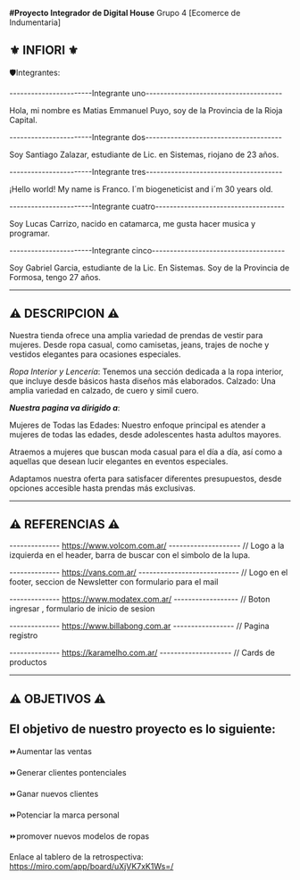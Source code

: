 __#Proyecto Integrador de Digital House__
Grupo 4 [Ecomerce de Indumentaria]

⚜️ INFIORI ⚜️
--------------------------------------------------------------------------------------------------------------------------

🛡️Integrantes: 


-----------------------Integrante uno--------------------------------------

Hola, mi nombre es Matias Emmanuel Puyo, soy de la Provincia de la Rioja Capital.

-----------------------Integrante dos--------------------------------------

Soy Santiago Zalazar, estudiante de Lic. en Sistemas, riojano de 23 años.

-----------------------Integrante tres--------------------------------------

¡Hello world! My name is Franco. I´m biogeneticist and i´m 30 years old.

-----------------------Integrante cuatro------------------------------------

Soy Lucas Carrizo, nacido en catamarca, me gusta hacer musica y programar.

-----------------------Integrante cinco-------------------------------------

Soy Gabriel Garcia, estudiante de la Lic. En Sistemas. Soy de la Provincia de Formosa, tengo 27 años.



--------------------------------------------------------------------------------------------------------------------------
⚠️ DESCRIPCION ⚠️
--------------------------------------------------------------------------------------------------------------------------
Nuestra tienda ofrece una amplia variedad de prendas de vestir para mujeres. 
Desde ropa casual, como camisetas, jeans, trajes de noche y vestidos elegantes para ocasiones especiales.  

_Ropa Interior y Lencería_:
Tenemos una sección dedicada a la ropa interior, que incluye desde básicos hasta diseños más elaborados.
Calzado:
Una amplia variedad en calzado, de cuero y simil cuero.

__*Nuestra pagina va dirigido a*__:  

Mujeres de Todas las Edades: Nuestro enfoque principal es atender a mujeres de todas las edades,
desde adolescentes hasta adultos mayores.

Atraemos a mujeres que buscan moda casual para el día a día,
así como a aquellas que desean lucir elegantes en eventos especiales.

Adaptamos nuestra oferta para satisfacer diferentes presupuestos,
desde opciones accesible hasta prendas más exclusivas.

--------------------------------------------------------------------------------------------------------------------------
⚠️ REFERENCIAS ⚠️
--------------------------------------------------------------------------------------------------------------------------
-------------- https://www.volcom.com.ar/ --------------------
// Logo a la izquierda en el header, barra de buscar con el simbolo de la lupa.

-------------- https://vans.com.ar/ ----------------------------
// Logo en el footer, seccion de Newsletter con formulario para el mail

-------------- https://www.modatex.com.ar/ ------------------
// Boton ingresar , formulario de inicio de sesion 

-------------- https://www.billabong.com.ar -----------------
// Pagina registro

-------------- https://karamelho.com.ar/ --------------------
// Cards de productos


--------------------------------------------------------------------------------------------------------------------------
⚠️ OBJETIVOS ⚠️
--------------------------------------------------------------------------------------------------------------------------
El objetivo de nuestro proyecto es lo siguiente:
--------------------------------------------------------------------------------------------------------------------------
⏩Aumentar las ventas 

⏩Generar clientes pontenciales

⏩Ganar nuevos clientes

⏩Potenciar la marca personal

⏩promover nuevos modelos de ropas



Enlace al tablero de la retrospectiva: https://miro.com/app/board/uXjVK7xK1Ws=/

